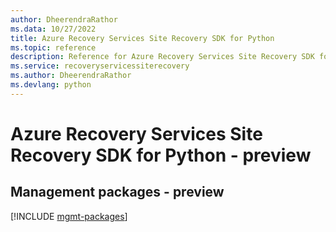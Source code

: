 ```yaml
---
author: DheerendraRathor
ms.data: 10/27/2022
title: Azure Recovery Services Site Recovery SDK for Python
ms.topic: reference
description: Reference for Azure Recovery Services Site Recovery SDK for Python
ms.service: recoveryservicessiterecovery
ms.author: DheerendraRathor
ms.devlang: python
---
```

# Azure Recovery Services Site Recovery SDK for Python - preview

## Management packages - preview
[!INCLUDE [mgmt-packages](recovery-services-site-recovery-mgmt-index.md)]